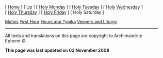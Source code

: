 \[ [Home](index.md) \] \[ [Up](holyweek.md) \] \[ [Holy Monday](holyMon.md) \] \[ [Holy Tuesday](holyTues.md) \] \[ [Holy Wednesday](holyWed.md) \] \[ [Holy Thursday](holyThu.md) \] \[ [Holy Friday](holyFri.md) \] \[ Holy Saturday \]

[Matins](HWSat-M.md)
[First Hour](HWSat01hr.md)
[Hours and Typika](HWSat-Hrs.md)
[Vespers and Liturgy](HWSat-V.md)

------------------------------------------------------------------------

All texts and translations on this page are copyright to
Archimandrite Ephrem ©

**This page was last updated on 03 November 2008**

